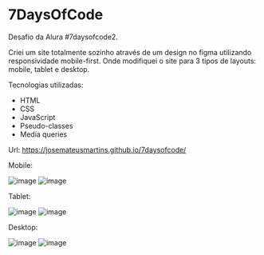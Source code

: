 # 7DaysOfCode
Desafio da Alura #7daysofcode2.

Criei um site totalmente sozinho através de um design no figma utilizando responsividade mobile-first. Onde modifiquei o site para 3 tipos de layouts: mobile, tablet e desktop.

Tecnologias utilizadas:
- HTML
- CSS
- JavaScript
- Pseudo-classes
- Media queries

Url: https://josemateusmartins.github.io/7daysofcode/

Mobile: 

![image](https://github.com/user-attachments/assets/d9fca24f-2431-4630-b709-326fbb5fc6d9)  ![image](https://github.com/user-attachments/assets/678aab7e-731b-4071-b5ab-45419bd60a30)


Tablet: 

![image](https://github.com/user-attachments/assets/a5fad72e-06a9-4d8c-a0c3-3cc39d5156a2)  ![image](https://github.com/user-attachments/assets/c38a24de-7f95-405c-8b43-e928c60fa688)


Desktop: 

![image](https://github.com/user-attachments/assets/55f58ea3-db2a-43b5-8b6e-cafe143144ff)  ![image](https://github.com/user-attachments/assets/e3fc75e4-19bf-4895-a038-64693d9515bd)
